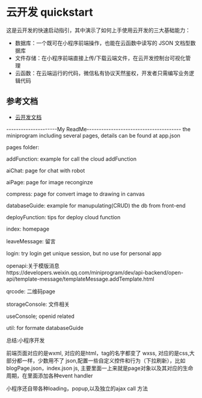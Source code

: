# 云开发 quickstart

这是云开发的快速启动指引，其中演示了如何上手使用云开发的三大基础能力：

- 数据库：一个既可在小程序前端操作，也能在云函数中读写的 JSON 文档型数据库
- 文件存储：在小程序前端直接上传/下载云端文件，在云开发控制台可视化管理
- 云函数：在云端运行的代码，微信私有协议天然鉴权，开发者只需编写业务逻辑代码

## 参考文档

- [云开发文档](https://developers.weixin.qq.com/miniprogram/dev/wxcloud/basis/getting-started.html)



---------------------My ReadMe---------------------------------------
the miniprogram including several pages, details can be found at app.json

pages folder:


addFunction: example for call the cloud addFunction

aiChat: page for chat with robot

aiPage: page for image reconginze

compress: page for convert image to drawing in canvas

databaseGuide: example for manupulating(CRUD) the db from front-end

deployFunction: tips for deploy cloud function

index: homepage

leaveMessage: 留言

login: try login get unique session, but no use for personal app

openapi:关于模版消息https://developers.weixin.qq.com/miniprogram/dev/api-backend/open-api/template-message/templateMessage.addTemplate.html

qrcode: 二维码page

storageConsole: 文件相关

useConsole; openid related

util: for formate databaseGuide

总结:小程序开发

前端页面对应的是wxml, 对应的是html，tag的名字都变了
wxss, 对应的是css,大部分都一样，少数用不了
json,配置一些自定义控件和行为（下拉刷新），比如 blogPage.json，index.json
js, 主要里面一上来就是page对象以及其对应的生命周期，在里面添加各种event handler

小程序还自带各种loading，popup,以及独立的ajax call 方法


